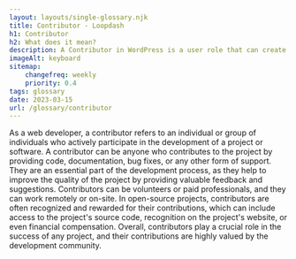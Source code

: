 ```yaml
--- 
layout: layouts/single-glossary.njk
title: Contributor - Loopdash
h1: Contributor
h2: What does it mean?
description: A Contributor in WordPress is a user role that can create and edit their own posts, but cannot publish them without approval from an editor or administrator.
imageAlt: keyboard
sitemap:
	changefreq: weekly
	priority: 0.4
tags: glossary
date: 2023-03-15
url: /glossary/contributor
---
```


As a web developer, a contributor refers to an individual or group of individuals who actively participate in the development of a project or software. A contributor can be anyone who contributes to the project by providing code, documentation, bug fixes, or any other form of support. They are an essential part of the development process, as they help to improve the quality of the project by providing valuable feedback and suggestions. Contributors can be volunteers or paid professionals, and they can work remotely or on-site. In open-source projects, contributors are often recognized and rewarded for their contributions, which can include access to the project's source code, recognition on the project's website, or even financial compensation. Overall, contributors play a crucial role in the success of any project, and their contributions are highly valued by the development community.
